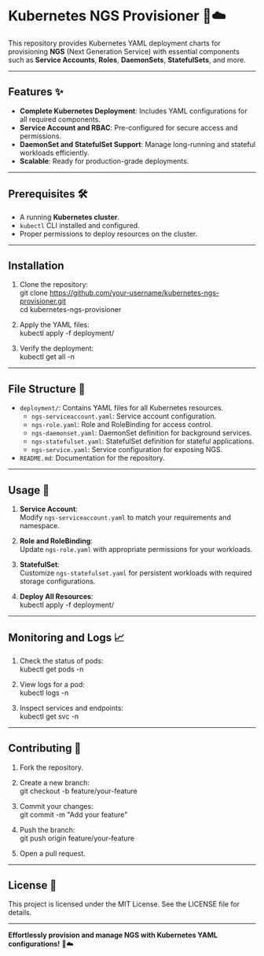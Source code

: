 # Kubernetes NGS Provisioner 🚀☁️  

This repository provides Kubernetes YAML deployment charts for provisioning **NGS** (Next Generation Service) with essential components such as **Service Accounts**, **Roles**, **DaemonSets**, **StatefulSets**, and more.

---

## Features ✨  

- **Complete Kubernetes Deployment**: Includes YAML configurations for all required components.  
- **Service Account and RBAC**: Pre-configured for secure access and permissions.  
- **DaemonSet and StatefulSet Support**: Manage long-running and stateful workloads efficiently.  
- **Scalable**: Ready for production-grade deployments.  

---

## Prerequisites 🛠️  

- A running **Kubernetes cluster**.  
- `kubectl` CLI installed and configured.  
- Proper permissions to deploy resources on the cluster.  

---

## Installation  

1. Clone the repository:  
git clone https://github.com/your-username/kubernetes-ngs-provisioner.git  
cd kubernetes-ngs-provisioner  

2. Apply the YAML files:  
kubectl apply -f deployment/  

3. Verify the deployment:  
kubectl get all -n <namespace>  

---

## File Structure 📂  

- `deployment/`: Contains YAML files for all Kubernetes resources.  
  - `ngs-serviceaccount.yaml`: Service account configuration.  
  - `ngs-role.yaml`: Role and RoleBinding for access control.  
  - `ngs-daemonset.yaml`: DaemonSet definition for background services.  
  - `ngs-statefulset.yaml`: StatefulSet definition for stateful applications.  
  - `ngs-service.yaml`: Service configuration for exposing NGS.  
- `README.md`: Documentation for the repository.  

---

## Usage 🔧  

1. **Service Account**:  
   Modify `ngs-serviceaccount.yaml` to match your requirements and namespace.  

2. **Role and RoleBinding**:  
   Update `ngs-role.yaml` with appropriate permissions for your workloads.  

3. **StatefulSet**:  
   Customize `ngs-statefulset.yaml` for persistent workloads with required storage configurations.  

4. **Deploy All Resources**:  
   kubectl apply -f deployment/  

---

## Monitoring and Logs 📈  

1. Check the status of pods:  
   kubectl get pods -n <namespace>  

2. View logs for a pod:  
   kubectl logs <pod-name> -n <namespace>  

3. Inspect services and endpoints:  
   kubectl get svc -n <namespace>  

---

## Contributing 🤝  

1. Fork the repository.  
2. Create a new branch:  
git checkout -b feature/your-feature  

3. Commit your changes:  
git commit -m "Add your feature"  

4. Push the branch:  
git push origin feature/your-feature  

5. Open a pull request.  

---

## License 📝  

This project is licensed under the MIT License. See the LICENSE file for details.  

---

**Effortlessly provision and manage NGS with Kubernetes YAML configurations!** 🚀☁️  
